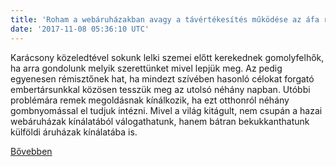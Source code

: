 ```yaml
---
title: 'Roham a webáruházakban avagy a távértékesítés működése az áfa rendszerében'
date: '2017-11-08 05:36:10 UTC'
---
```


Karácsony közeledtével sokunk lelki szemei előtt kerekednek gomolyfelhők, ha arra gondolunk melyik szerettünket mivel lepjük meg. Az pedig egyenesen rémisztőnek hat, ha mindezt szívében hasonló célokat forgató embertársunkkal közösen tesszük meg az utolsó néhány napban. Utóbbi problémára remek megoldásnak kínálkozik, ha ezt otthonról néhány gombnyomással el tudjuk intézni. Mivel a világ kitágult, nem csupán a hazai webáruházak kínálatából válogathatunk, hanem bátran bekukkanthatunk külföldi áruházak kínálatába is.


[Bővebben](http://ift.tt/2m32iCI)
